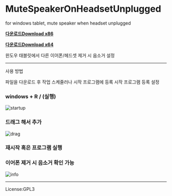 # MuteSpeakerOnHeadsetUnplugged
for windows tablet, mute speaker when headset unplugged


[**다운로드Download x86**](https://github.com/rudty/MuteSpeakerOnHeadsetUnplugged/releases/download/v3/mute_x86.zip)


[**다운로드Download x64**](https://github.com/rudty/MuteSpeakerOnHeadsetUnplugged/releases/download/v3/mute_x64.zip)


윈도우 태블릿에서 다른 이어폰/헤드셋 제거 시 음소거 설정

---


사용 방법


파일을 다운로드 후 작업 스케줄러나 시작 프로그램에 등록
시작 프로그램 등록 설정 


### windows + R / (실행)


![startup](https://user-images.githubusercontent.com/16451719/54469509-46571480-47dc-11e9-833c-5a8cbf60ccdc.png)


### 드래그 해서 추가


![drag](https://user-images.githubusercontent.com/16451719/54469523-6f77a500-47dc-11e9-8505-b1cec4153663.png)



### 재시작 혹은 프로그램 실행


### 이어폰 제거 시 음소거 확인 가능 
![info](https://user-images.githubusercontent.com/16451719/54469504-2de6fa00-47dc-11e9-9fb2-761b8ffc7564.png)


---


License:GPL3
